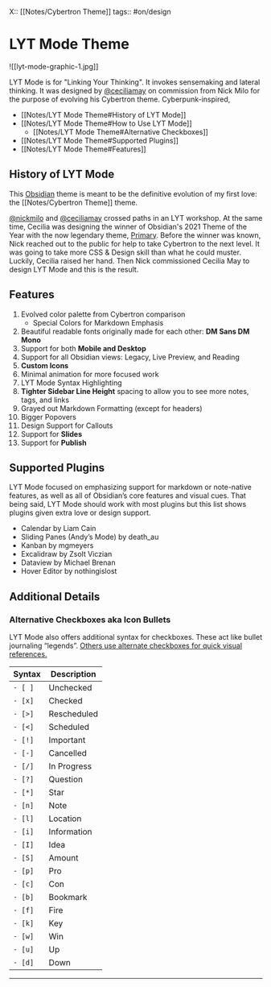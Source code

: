 X:: [[Notes/Cybertron Theme]]
tags:: #on/design

# LYT Mode Theme

![[lyt-mode-graphic-1.jpg]]

LYT Mode is for "Linking Your Thinking". It invokes sensemaking and lateral thinking. It was designed by [@ceciliamay](https://github.com/ceciliamay) on commission from Nick Milo for the purpose of evolving his Cybertron theme. Cyberpunk-inspired,

-   [[Notes/LYT Mode Theme#History of LYT Mode]]
-   [[Notes/LYT Mode Theme#How to Use LYT Mode]]
    -   [[Notes/LYT Mode Theme#Alternative Checkboxes]]
-   [[Notes/LYT Mode Theme#Supported Plugins]]
-   [[Notes/LYT Mode Theme#Features]]

## History of LYT Mode

This [Obsidian](https://obsidian.md/) theme is meant to be the definitive evolution of my first love: the [[Notes/Cybertron Theme]] theme.

[@nickmilo](https://github.com/nickmilo) and [@ceciliamay](https://github.com/ceciliamay) crossed paths in an LYT workshop. At the same time, Cecilia was designing the winner of Obsidian's 2021 Theme of the Year with the now legendary theme, [Primary](https://github.com/ceciliamay/obsidianmd-theme-primary). Before the winner was known, Nick reached out to the public for help to take Cybertron to the next level. It was going to take more CSS & Design skill than what he could muster. Luckily, Cecilia raised her hand. Then Nick commissioned Cecilia May to design LYT Mode and this is the result.


## Features

1. Evolved color palette from Cybertron comparison
    - Special Colors for Markdown Emphasis
2. Beautiful readable fonts originally made for each other: **DM Sans DM Mono**
3. Support for both **Mobile and Desktop**
4. Support for all Obsidian views: Legacy, Live Preview, and Reading
5. **Custom Icons**
6. Minimal animation for more focused work
7. LYT Mode Syntax Highlighting
8. **Tighter Sidebar Line Height** spacing to allow you to see more notes, tags, and links
9. Grayed out Markdown Formatting (except for headers)
10. Bigger Popovers
11. Design Support for Callouts
12. Support for **Slides**
13. Support for **Publish**

## Supported Plugins

LYT Mode focused on emphasizing support for markdown or note-native features, as well as all of Obsidian’s core features and visual cues. That being said, LYT Mode should work with most plugins but this list shows plugins given extra love or design support.

- Calendar by Liam Cain
- Sliding Panes (Andy’s Mode) by death_au
- Kanban by mgmeyers
- Excalidraw by Zsolt Viczian
- Dataview by Michael Brenan
- Hover Editor by nothingislost

## Additional Details

### Alternative Checkboxes aka Icon Bullets

LYT Mode also offers additional syntax for checkboxes. These act like bullet journaling “legends”. [Others use alternate checkboxes for quick visual references.](https://www.youtube.com/watch?v=8IL0wFUT6XQ)

| Syntax  | Description | 
| ------- | ----------- |
| `- [ ]` | Unchecked   |
| `- [x]` | Checked     |
| `- [>]` | Rescheduled |
| `- [<]` | Scheduled   |
| `- [!]` | Important   |
| `- [-]` | Cancelled   |
| `- [/]` | In Progress |
| `- [?]` | Question    |
| `- [*]` | Star        |
| `- [n]` | Note        |
| `- [l]` | Location    |
| `- [i]` | Information |
| `- [I]` | Idea        |
| `- [S]` | Amount      |
| `- [p]` | Pro         |
| `- [c]` | Con         |
| `- [b]` | Bookmark    |
| `- [f]` | Fire        |
| `- [k]` | Key         |
| `- [w]` | Win         |
| `- [u]` | Up          |
| `- [d]` | Down        |

---


